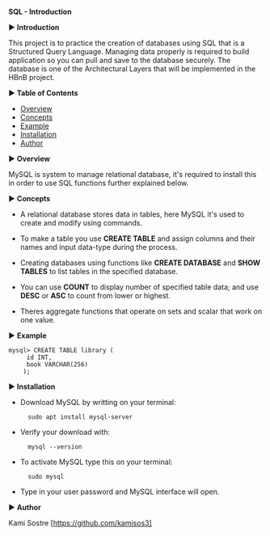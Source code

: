 **SQL - Introduction**

▶  **Introduction**

This project is to practice the creation of  databases using SQL that is a Structured Query Language. Managing data properly is required to build application so you can pull and save to the database securely. The database is one of the Architectural Layers that will be implemented in the HBnB project.


▶  **Table of Contents**

- [Overview](#overview)
- [Concepts](#concepts)
- [Example](#example)
- [Installation](#Installation)
- [Author](#author)

▶  **Overview**

MySQL is system to manage relational database, it's required to install this in order to use SQL functions further explained below.

▶  **Concepts**

- A relational database stores data in tables, here MySQL it's used to create and modify using commands.

- To make a table you use **CREATE TABLE** and assign columns and their names and input data-type during the process.

- Creating databases using functions like **CREATE DATABASE** and **SHOW TABLES** to list tables in the specified database.

- You can use **COUNT** to display number of specified table data; and use **DESC** or **ASC** to count from lower or highest.

- Theres aggregate functions that operate on sets and scalar that work on one value.

▶   **Example**

	mysql> CREATE TABLE library (
		 id INT,
		 book VARCHAR(256)
        );

▶  **Installation**

- Download MySQL by writting on your terminal:

		sudo apt install mysql-server

- Verify your download with:

		mysql --version

- To activate MySQL type this on your terminal:

		sudo mysql

- Type in your user password and MySQL interface will open.

▶   **Author**

Kami Sostre [https://github.com/kamisos3]
